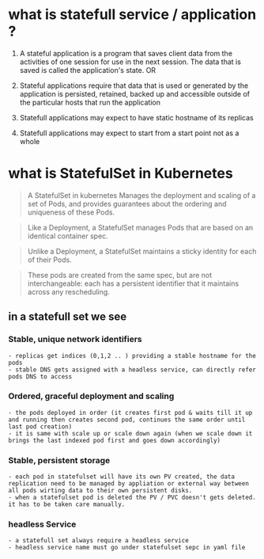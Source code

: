 # what is statefull service / application ?

1. A stateful application is a program that saves client data from the activities of one session for use in the next session. The data that is saved is called the application's state. OR

2. Stateful applications require that data that is used or generated by the application is persisted, retained, backed up and accessible outside of the particular hosts that run the application

3. Statefull applications may expect to have static hostname of its replicas

4. Statefull applications may expect to start from a start point not as a whole


# what is StatefulSet in Kubernetes

> A StatefulSet in kubernetes Manages the deployment and scaling of a set of Pods, and provides guarantees about the ordering and uniqueness of these Pods.

> Like a Deployment, a StatefulSet manages Pods that are based on an identical container spec. 

> Unlike a Deployment, a StatefulSet maintains a sticky identity for each of their Pods. 

> These pods are created from the same spec, but are not interchangeable: each has a persistent identifier that it maintains across any rescheduling.

## in a statefull set we see 

### Stable, unique network identifiers
	- replicas get indices (0,1,2 .. ) providing a stable hostname for the pods 
	- stable DNS gets assigned with a headless service, can directly refer pods DNS to access
	
### Ordered, graceful deployment and scaling
	- the pods deployed in order (it creates first pod & waits till it up and running then creates second pod, continues the same order until last pod creation)
	- it is same with scale up or scale down again (when we scale down it brings the last indexed pod first and goes down accordingly)
	
### Stable, persistent storage
	- each pod in statefulset will have its own PV created, the data replication need to be managed by appliation or external way between all pods wirting data to their own persistent disks. 
	- when a statefulset pod is deleted the PV / PVC doesn't gets deleted. it has to be taken care manually. 
	
### headless Service 
	- a statefull set always require a headless service
	- headless service name must go under statefulset sepc in yaml file
